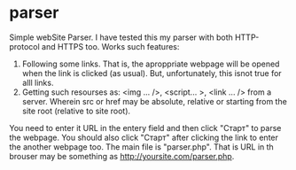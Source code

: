 # parser
 Simple webSite Parser. 
 I have tested this my parser with both HTTP-protocol and HTTPS too. 
 Works such features: 
 1. Following some links. That is, the aproppriate webpage will be opened when the link is clicked (as usual). But, unfortunately, this isnot true for alll links. 
 2. Getting such resourses as: <img ... />, <script... ></script>, <link ... /> from a server. Wherein src or href may be absolute, relative or starting from the site root (relative to site root).

You need to enter it URL in the entery field and then click "Старт" to parse the webpage. You should  also click "Старт" after clicking the link to enter the another webpage  too. The main file is "parser.php". That is URL in th brouser may be something as http://yoursite.com/parser.php.
